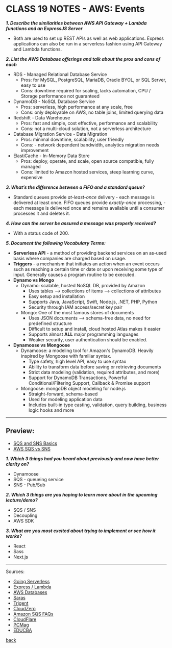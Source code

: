 # CLASS 19 NOTES - AWS: Events

***1. Describe the similarities between AWS API Gateway + Lambda functions and an ExpressJS Server***

- Both are used to set up REST APIs as well as web applications. Express applications can also be run in a serverless fashion using API Gateway and Lambda functions.

***2. List the AWS Database offerings and talk about the pros and cons of each***

- RDS - Managed Relational Database Service
  - Pros: for MySQL, PostgreSQL, MariaDB, Oracle BYOL, or SQL Server, easy to use
  - Cons: downtime required for scaling, lacks automation, CPU / Storage performance not guaranteed
- DynamoDB - NoSQL Database Service
  - Pros: serverless, high performance at any scale, free
  - Cons: only deployable on AWS, no table joins, limited querying data
- Redshift - Data Warehouse
  - Pros: fast and simple, cost effective, performance and scalability
  - Cons: not a multi-cloud solution, not a serverless architecture
- Database Migration Service - Data Migration
  - Pros: minimal downtime, scalability, user friendly
  - Cons: - network dependent bandwidth, analytics migration needs improvement
- ElastiCache - In-Memory Data Store
  - Pros: deploy, operate, and scale, open source compatible, fully managed
  - Cons: limited to Amazon hosted services, steep learning curve, expensive

***3. What’s the difference between a FIFO and a standard queue?***

- Standard queues provide *at-least-once* delivery - each message is delivered at least once. FIFO queues provide *exactly-once* processing, - each message is delivered once and remains available until a consumer processes it and deletes it.

***4. How can the server be assured a message was properly received?***

- With a status code of 200.

***5. Document the following Vocabulary Terms:***

- **Serverless API** - a method of providing backend services on an as-used basis where companies are charged based on usage.
- **Triggers** - a mechanism that initiates an action when an event occurs such as reaching a certain time or date or upon receiving some type of input. Generally causes a program routine to be executed.
- **Dynamo vs Mongo**
  - Dynamo: scalable, hosted NoSQL DB, provided by Amazon
    - Uses tables --> collections of items --> collections of attributes
    - Easy setup and installation
    - Supports Java, JavaScript, Swift, Node.js, .NET, PHP, Python
    - Security through IAM access/secret key pair
  - Mongo: One of the most famous stores of documents
    - Uses JSON documents --> schema-free data, no need for predefined structure
    - Difficult to setup and install, cloud hosted Atlas makes it easier
    - Supports almost **ALL** major programming languages
    - Weaker security, user authentication should be enabled.
- **Dynamoose vs Mongoose**
  - Dynamoose: a modeling tool for Amazon's DynamoDB. Heavily inspired by Mongoose with familiar syntax.
    - Type safety, high level API, easy to use syntax
    - Ability to transform data before saving or retrieving documents
    - Strict data modeling (validation, required attributes, and more)
    - Support for DynamoDB Transactions, Powerful Conditional/Filtering Support, Callback & Promise support
  - Mongoose: mongoDB object modeling for node.js
    - Straight-forward, schema-based
    - Used for modeling application data
    - Includes built-in type casting, validation, query building, business logic hooks and more

- - -

## Preview:

- [SQS and SNS Basics](https://www.youtube.com/watch?v=UesxWuZMZqI)
- [AWS SQS vs SNS](https://medium.com/awesome-cloud/aws-difference-between-sqs-and-sns-61a397bf76c5)

***1. Which 3 things had you heard about previously and now have better clarity on?***

- Dynamoose
- SQS - queueing service
- SNS - Pub/Sub

***2. Which 3 things are you hoping to learn more about in the upcoming lecture/demo?***

- SQS / SNS
- Decoupling
- AWS SDK

***3. What are you most excited about trying to implement or see how it works?***

- React
- Sass
- Next.js

- - -

Sources:

- [Going Serverless](https://aws.amazon.com/blogs/compute/going-serverless-migrating-an-express-application-to-amazon-api-gateway-and-aws-lambda/)
- [Express / Lambda](https://aws.amazon.com/blogs/aws/running-express-applications-on-aws-lambda-and-amazon-api-gateway/)
- [AWS Databases](https://aws.amazon.com/free/database/)
- [Saras](https://sarasanalytics.com/blog/amazon-rds-pros-and-cons)
- [Trigent](https://blog.trigent.com/when-to-opt-for-aws-dynamodb/)
- [CloudZero](https://www.cloudzero.com/blog/amazon-elasticache)
- [Amazon SQS FAQs](https://aws.amazon.com/sqs/faqs/#:~:text=Standard%20queues%20provide%20at%2Dleast,processes%20it%20and%20deletes%20it.)
- [CloudFlare](https://www.cloudflare.com/learning/serverless/what-is-serverless/)
- [PCMag](https://www.pcmag.com/encyclopedia/term/trigger)
- [EDUCBA](https://www.educba.com/mongodb-vs-dynamodb/)

[back](../README.md)
